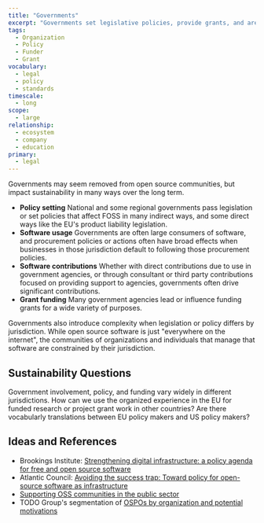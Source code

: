 ```yaml
---
title: "Governments"
excerpt: "Governments set legislative policies, provide grants, and are often major software users."
tags:
  - Organization
  - Policy
  - Funder
  - Grant
vocabulary:
  - legal
  - policy
  - standards
timescale:
  - long
scope:
  - large
relationship:
  - ecosystem
  - company
  - education
primary:
  - legal
---
```


Governments may seem removed from open source communities, but impact sustainability in many ways over the long term.

- **Policy setting** National and some regional governments pass legislation or set policies that affect FOSS in many indirect ways, and some direct ways like the EU's product liability legislation.
- **Software usage** Governments are often large consumers of software, and procurement policies or actions often have broad effects when businesses in those jurisdiction default to following those procurement policies.
- **Software contributions** Whether with direct contributions due to use in government agencies, or through consultant or third party contributions focused on providing support to agencies, governments often drive significant contributions.
- **Grant funding** Many government agencies lead or influence funding grants for a wide variety of purposes.

Governments also introduce complexity when legislation or policy differs by jurisdiction.  While open source software is just "everywhere on the internet", the communities of organizations and individuals that manage that software are constrained by their jurisdiction.

## Sustainability Questions

Government involvement, policy, and funding vary widely in different jurisdictions.  How can we use the organized experience in the EU for funded research or project grant work in other countries?  Are there vocabularly translations between EU policy makers and US policy makers?

## Ideas and References

- Brookings Institute: [Strengthening digital infrastructure: a policy agenda for free and open source software](https://www.zotero.org/groups/5030713/foss-sustainability/search/policy/titleCreatorYear/items/25IU6PVS/item-list)
- Atlantic Council: [Avoiding the success trap: Toward policy for open-source software as infrastructure](https://www.zotero.org/groups/5030713/foss-sustainability/search/policy/titleCreatorYear/items/BW4AIXN5/item-list)
- [Supporting OSS communities in the public sector](https://www.zotero.org/groups/5030713/foss-sustainability/tags/government/items/A8TCECMX/library)
- TODO Group's segmentation of [OSPOs by organization and potential motivations](https://github.com/todogroup/ospodefinition.org?tab=readme-ov-file#basic-segmentation-beta-version)
